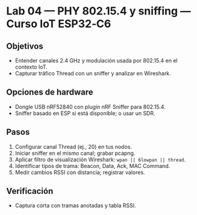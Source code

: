 # Lab 04 — PHY 802.15.4 y sniffing — Curso IoT ESP32‑C6

## Objetivos
- Entender canales 2.4 GHz y modulación usada por 802.15.4 en el contexto IoT.
- Capturar tráfico Thread con un sniffer y analizar en Wireshark.

## Opciones de hardware
- Dongle USB nRF52840 con plugin nRF Sniffer para 802.15.4.
- Sniffer basado en ESP si está disponible; o usar un SDR.

## Pasos
1) Configurar canal Thread (ej., 20) en tus nodos.
2) Iniciar sniffer en el mismo canal; grabar pcapng.
3) Aplicar filtro de visualización Wireshark: `wpan || 6lowpan || thread`.
4) Identificar tipos de trama: Beacon, Data, Ack, MAC Command.
5) Medir cambios RSSI con distancia; registrar valores.

## Verificación
- Captura corta con tramas anotadas y tabla RSSI.
